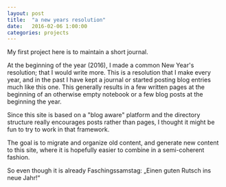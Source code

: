 ```yaml
---
layout: post
title:  "a new years resolution"
date:   2016-02-06 1:00:00
categories: projects
---
```


My first project here is to maintain a short journal.

At the beginning of the year (2016), I made a common New Year's resolution; that I would
 write more.  This is a resolution that I make every year, and in the past I have kept a 
 journal or started posting blog entries much like this one. This generally results in a few 
 written pages at the beginning of an otherwise empty notebook or a few blog posts at the 
 beginning the year.    

Since this site is based on a "blog aware" platform and the directory structure really 
encourages posts rather than pages, I thought it might be fun to try to work in that framework.

  The goal is to migrate and organize old content, and generate new content to this site, where it is hopefully easier to combine in a semi-coherent fashion. 

So even though it is already Faschingssamstag: „Einen guten Rutsch ins neue Jahr!“

